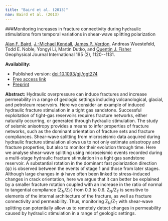 ```yaml
---
title: "Baird et al. (2013)"
nav: Baird et al. (2013)
---
```


###Monitoring increases in fracture connectivity during hydraulic stimulations from temporal variations in shear-wave splitting polarization


[Alan F. Baird](http://www1.gly.bris.ac.uk/~baird/), [J.-Michael Kendall](http://www1.gly.bris.ac.uk/~jmk/), [James P. Verdon](http://www1.gly.bris.ac.uk/~JamesVerdon/), Andreas Wuestefeld, Todd E. Noble, Yongyi Li, Martin Dutko, and [Quentin J. Fisher](http://www.see.leeds.ac.uk/people/q.fisher)  
Geophysical Journal International 195 (2), 1120--1131.

**Availability:**

- Published version: [doi:10.1093/gji/ggt274](http://dx.doi.org/10.1093/gji/ggt274)
- [Free access link](http://gji.oxfordjournals.org/cgi/content/full/ggt274?ijkey=Zzcs9AHbUvXfFGU&keytype=ref)
- [Preprint](/pdfs/Baird_etal_2013a.pdf)

**Abstract:** Hydraulic overpressure can induce fractures and increase permeability in a range of geologic settings including volcanological, glacial, and petroleum reservoirs. Here we consider an example of induced hydraulic fracture stimulation in a tight gas sandstone. Successful exploitation of tight-gas reservoirs requires fracture networks, either naturally occurring, or generated through hydraulic stimulation. The study of seismic anisotropy provides a means to infer properties of fracture networks, such as the dominant orientation of fracture sets and fracture compliances. Shear-wave splitting from microseismic data acquired during hydraulic fracture stimulation allows us to not only estimate anisotropy and fracture properties, but also to monitor their evolution through time. Here we analyse shear-wave splitting using microseismic events recorded during a multi-stage hydraulic fracture stimulation in a tight gas sandstone reservoir. A substantial rotation in the dominant fast polarization direction (*ψ*) is observed between the events of stage 1 and those from later stages. Although large changes in *ψ* have often been linked to stress-induced changes in crack orientation, here we argue that it can better be explained by a smaller fracture rotation coupled with an increase in the ratio of normal to tangential compliance (Z<sub>N</sub>/Z<sub>T</sub>) from 0.3 to 0.6. Z<sub>N</sub>/Z<sub>T</sub> is sensitive to elements of the internal architecture of the fracture, as well as fracture connectivity and permeability. Thus, monitoring Z<sub>N</sub>/Z<sub>T</sub> with shear-wave splitting can potentially allow us to remotely detect changes in permeability caused by hydraulic stimulation in a range of geologic settings.